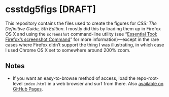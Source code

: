 # csstdg5figs [DRAFT]

This repository contains the files used to create the figures for _CSS: The Definitive Guide, 5th Edition_.  I mostly did this by loading them up in Firefox OS X and using the `screenshot` command-line utility (see “[Essential Tool: Firefox’s screenshot Command](http://meyerweb.com/eric/thoughts/2015/10/22/firefoxs-screenshot-command/)” for more information)—except in the rare cases where Firefox didn’t support the thing I was illustrating, in which case I used Chrome OS X set to somewhere around 200% zoom.

## Notes

* If you want an easy-to-browse method of access, load the repo-root-level `index.html` in a web browser and surf from there.  Also [available on GitHub Pages](https://meyerweb.github.io/csstdg5figs/).

